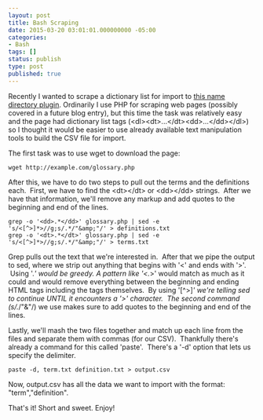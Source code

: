 ```yaml
---
layout: post
title: Bash Scraping
date: 2015-03-20 03:01:01.000000000 -05:00
categories:
- Bash
tags: []
status: publish
type: post
published: true
---
```


Recently I wanted to scrape a dictionary list for import to <a href="https://wordpress.org/plugins/name-directory/" target="_blank">this name directory plugin</a>. Ordinarily I use PHP for scraping web pages (possibly covered in a future blog entry), but this time the task was relatively easy and the page had dictionary list tags (&lt;dl&gt;&lt;dt&gt;...&lt;/dt&gt;&lt;dd&gt;...&lt;/dd&gt;&lt;/dl&gt;) so I thought it would be easier to use already available text manipulation tools to build the CSV file for import.

The first task was to use wget to download the page:

```
wget http://example.com/glossary.php
```

After this, we have to do two steps to pull out the terms and the definitions each.  First, we have to find the &lt;dt&gt;&lt;/dt&gt; or &lt;dd&gt;&lt;/dd&gt; strings.  After we have that information, we'll remove any markup and add quotes to the beginning and end of the lines.

```
grep -o '<dd>.*</dd>' glossary.php | sed -e 's/<[^>]*>//g;s/.*/"&amp;"/' > definitions.txt
grep -o '<dt>.*</dt>' glossary.php | sed -e 's/<[^>]*>//g;s/.*/"&amp;"/' > terms.txt
```

Grep pulls out the text that we're interested in.  After that we pipe the output to sed, where we strip out anything that begins with '<' and ends with '>'.  Using '.*' would be greedy. A pattern like '<.*>' would match as much as it could and would remove everything between the beginning and ending HTML tags including the tags themselves.  By using '[^>]*' we're telling sed to continue UNTIL it encounters a '>' character.  The second command (s/.*/"&amp;"/) we use makes sure to add quotes to the beginning and end of the lines.

Lastly, we'll mash the two files together and match up each line from the files and separate them with commas (for our CSV).  Thankfully there's already a command for this called 'paste'.  There's a '-d' option that lets us specify the delimiter.

```
paste -d, term.txt definition.txt > output.csv
```

Now, output.csv has all the data we want to import with the format: "term","definition".

That's it!  Short and sweet.  Enjoy!
